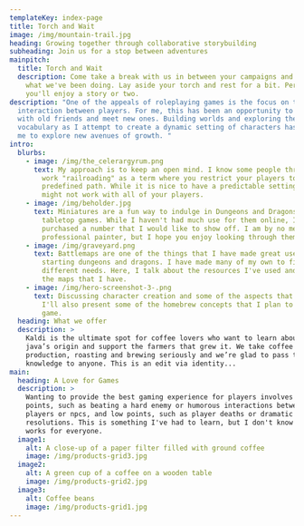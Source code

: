 ```yaml
---
templateKey: index-page
title: Torch and Wait
image: /img/mountain-trail.jpg
heading: Growing together through collaborative storybuilding
subheading: Join us for a stop between adventures
mainpitch:
  title: Torch and Wait
  description: Come take a break with us in between your campaigns and find out
    what we've been doing. Lay aside your torch and rest for a bit. Perhaps
    you'll enjoy a story or two.
description: "One of the appeals of roleplaying games is the focus on the
  interaction between players. For me, this has been an opportunity to engage
  with old friends and meet new ones. Building worlds and exploring the depth of
  vocabulary as I attempt to create a dynamic setting of characters has allowed
  me to explore new avenues of growth. "
intro:
  blurbs:
    - image: /img/the_celerargyrum.png
      text: My approach is to keep an open mind. I know some people through around the
        work "railroading" as a term where you restrict your players to a
        predefined path. While it is nice to have a predictable setting, that
        might not work with all of your players.
    - image: /img/beholder.jpg
      text: Miniatures are a fun way to indulge in Dungeons and Dragons or other
        tabletop games. While I haven't had much use for them online, I have
        purchased a number that I would like to show off. I am by no means a
        professional painter, but I hope you enjoy looking through them.
    - image: /img/graveyard.png
      text: Battlemaps are one of the things that I have made great use of since
        starting dungeons and dragons. I have made many of my own to fill
        different needs. Here, I talk about the resources I've used and some of
        the maps that I have.
    - image: /img/hero-screenshot-3-.png
      text: Discussing character creation and some of the aspects that I find fun.
        I'll also present some of the homebrew concepts that I plan to use in my
        game.
  heading: What we offer
  description: >
    Kaldi is the ultimate spot for coffee lovers who want to learn about their
    java’s origin and support the farmers that grew it. We take coffee
    production, roasting and brewing seriously and we’re glad to pass that
    knowledge to anyone. This is an edit via identity...
main:
  heading: A Love for Games
  description: >
    Wanting to provide the best gaming experience for players involves high
    points, such as beating a hard enemy or humorous interactions between
    players or npcs, and low points, such as player deaths or dramatic
    resolutions. This is something I've had to learn, but I don't know if it
    works for everyone.
  image1:
    alt: A close-up of a paper filter filled with ground coffee
    image: /img/products-grid3.jpg
  image2:
    alt: A green cup of a coffee on a wooden table
    image: /img/products-grid2.jpg
  image3:
    alt: Coffee beans
    image: /img/products-grid1.jpg
---
```

